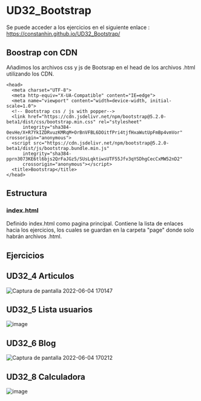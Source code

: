 # UD32_Bootstrap

Se puede acceder a los ejercicios en el siguiente enlace :
https://constanhin.github.io/UD32_Bootstrap/

## Boostrap con CDN

Añadimos los archivos css y js de Bootsrap en el head de los archivos .html utilizando los CDN.
  
  ```
<head>
    <meta charset="UTF-8">
    <meta http-equiv="X-UA-Compatible" content="IE=edge">
    <meta name="viewport" content="width=device-width, initial-scale=1.0">
    <!-- Bootstrap css / js with popper-->
    <link href="https://cdn.jsdelivr.net/npm/bootstrap@5.2.0-beta1/dist/css/bootstrap.min.css" rel="stylesheet"
        integrity="sha384-0evHe/X+R7YkIZDRvuzKMRqM+OrBnVFBL6DOitfPri4tjfHxaWutUpFmBp4vmVor" crossorigin="anonymous">
    <script src="https://cdn.jsdelivr.net/npm/bootstrap@5.2.0-beta1/dist/js/bootstrap.bundle.min.js"
        integrity="sha384-pprn3073KE6tl6bjs2QrFaJGz5/SUsLqktiwsUTF55Jfv3qYSDhgCecCxMW52nD2"
        crossorigin="anonymous"></script>
    <title>Bootstrap</title>
</head>
  
  ```

## Estructura

### index.html
Definido index.html como pagina principal. Contiene la lista de enlaces hacia los ejercicios, los cuales se guardan en la carpeta "page" donde solo habrán archivos .html.

## Ejercicios

## UD32_4 Articulos

![Captura de pantalla 2022-06-04 170147](https://user-images.githubusercontent.com/97692045/172010296-a527f8ec-4f17-4f36-a575-ed1525de05b0.jpg)


## UD32_5 Lista usuarios

![image](https://user-images.githubusercontent.com/67373492/171494194-39649437-acdd-4c58-b09f-f7c39dd7f59b.png)

## UD32_6 Blog

![Captura de pantalla 2022-06-04 170212](https://user-images.githubusercontent.com/97692045/172010342-45f145c0-037d-4b05-97d8-c83e5be325e9.jpg)


## UD32_8 Calculadora

![image](https://user-images.githubusercontent.com/67373492/171494053-44cce67d-830f-4c40-a31e-7175fd3f4f6a.png)

